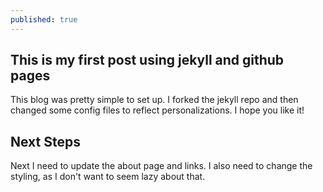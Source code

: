 ```yaml
---
published: true
---
```

## This is my first post using jekyll and github pages
This blog was pretty simple to set up. I forked the jekyll repo and then changed some config files to reflect personalizations. I hope you like it!

## Next Steps
Next I need to update the about page and links. I also need to change the styling, as I don't want to seem lazy about that.


